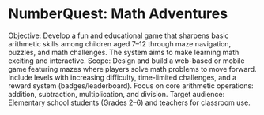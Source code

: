 # NumberQuest: Math Adventures
Objective: Develop a fun and educational game that sharpens basic arithmetic skills among children aged 7–12 through maze navigation, puzzles, and math challenges. The system aims to make learning math exciting and interactive. Scope:  Design and build a web-based or mobile game featuring mazes where players solve math problems to move forward.  Include levels with increasing difficulty, time-limited challenges, and a reward system (badges/leaderboard).  Focus on core arithmetic operations: addition, subtraction, multiplication, and division.  Target audience: Elementary school students (Grades 2–6) and teachers for classroom use.
